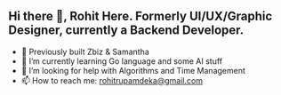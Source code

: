 ## Hi there 👋, Rohit Here. Formerly UI/UX/Graphic Designer, currently a Backend Developer.

- 🔭 Previously built Zbiz & Samantha
- 🌱 I’m currently learning Go language and some AI stuff
- 🤔 I’m looking for help with Algorithms and Time Management
- 📫 How to reach me: rohitrupamdeka@gmail.com
